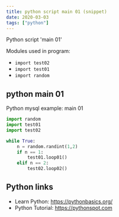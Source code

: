 ```yaml
---
title: python script main 01 (snippet)
date: 2020-03-03
tags: ["python"]
---
```

Python script 'main 01'


Modules used in program: 
* `import test02`
* `import test01`
* `import random`

## python main 01

Python mysql example: main 01

```python
import random
import test01
import test02

while True:
	n = random.randint(1,2)
	if n == 1:
		test01.loop01()
	elif n == 2:
		test02.loop02()


```

## Python links

- Learn Python: https://pythonbasics.org/
- Python Tutorial: https://pythonspot.com
